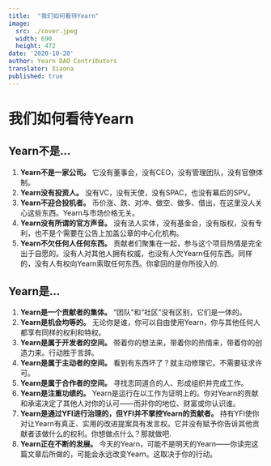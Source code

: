 ```yaml
---
title:  "我们如何看待Yearn"
image:
  src: ./cover.jpeg
  width: 690
  height: 472
date: '2020-10-20'
author: Yearn DAO Contributors
translator: Xiaona
published: true
---
```


# 我们如何看待Yearn

## Yearn不是...

1. **Yearn不是一家公司。** 它没有董事会，没有CEO，没有管理团队，没有官僚体制。
2. **Yearn没有投资人。** 没有VC，没有天使，没有SPAC，也没有幕后的SPV。
3. **Yearn不迎合投机者。** 币价涨、跌、对冲、做空、做多、借出，在这里没人关心这些东西。Yearn与市场价格无关。
4. **Yearn没有所谓的官方声音。** 没有法人实体，没有基金会，没有版权，没有专利，也不是个需要在公告上加盖公章的中心化机构。
5. **Yearn不欠任何人任何东西。** 贡献者们聚集在一起，参与这个项目热情是完全出于自愿的。没有人对其他人拥有权威，也没有人欠Yearn任何东西。同样的，没有人有权向Yearn索取任何东西。你拿回的是你所投入的.

## Yearn是...

1. **Yearn是一个贡献者的集体。** “团队”和“社区”没有区别，它们是一体的。
2. **Yearn是机会均等的。** 无论你是谁，你可以自由使用Yearn，你与其他任何人都享有同样的权利和特权。
3. **Yearn是属于开发者的空间。** 带着你的想法来，带着你的热情来，带着你的创造力来。行动胜于言辞。
4. **Yearn是属于主动者的空间。** 看到有东西坏了？就主动修理它。不需要征求许可。
5. **Yearn是属于合作者的空间。** 寻找志同道合的人、形成组织并完成工作。
6. **Yearn是注重功绩的。** Yearn是运行在以工作为证明上的。你对Yearn的贡献和承诺决定了其他人对你的认可——而非你的地位、财富或你认识谁。
7. **Yearn是通过YFI进行治理的，但YFI并不掌控Yearn的贡献者。** 持有YFI使你对让Yearn有真正、实用的改进提案具有发言权。它并没有赋予你告诉其他贡献者该做什么的权利。你想做点什么？那就做吧.
8. **Yearn正在不断的发展。** 今天的Yearn，可能不是明天的Yearn——你读完这篇文章后所做的，可能会永远改变Yearn。这取决于你的行动。
